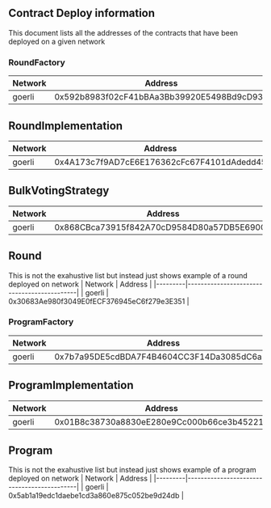 ## Contract Deploy information

This document lists all the addresses of the contracts that have been deployed on a given network

### RoundFactory

| Network | Address                                    |
|---------|--------------------------------------------|
| goerli  | 0x592b8983f02cF41bBAa3Bb39920E5498Bd9cD938 |


## RoundImplementation

| Network | Address                                    |
|---------|--------------------------------------------|
| goerli  | 0x4A173c7f9AD7cE6E176362cFc67F4101dAdedd45 |


## BulkVotingStrategy

| Network | Address                                    |
|---------|--------------------------------------------|
| goerli  | 0x868CBca73915f842A70cD9584D80a57DB5E690C1 |


## Round

This is not the exahustive list but instead just shows example of a round deployed on network
| Network | Address                                    |
|---------|--------------------------------------------|
| goerli  | 0x30683Ae980f3049E0fECF376945eC6f279e3E351 |



### ProgramFactory

| Network | Address                                    |
|---------|--------------------------------------------|
| goerli  | 0x7b7a95DE5cdBDA7F4B4604CC3F14Da3085dC6a52 |


## ProgramImplementation

| Network | Address                                    |
|---------|--------------------------------------------|
| goerli  | 0x01B8c38730a8830eE280e9Cc000b66ce3b45221E |


## Program

This is not the exahustive list but instead just shows example of a program deployed on network
| Network | Address                                    |
|---------|--------------------------------------------|
| goerli  | 0x5ab1a19edc1daebe1cd3a860e875c052be9d24db |
